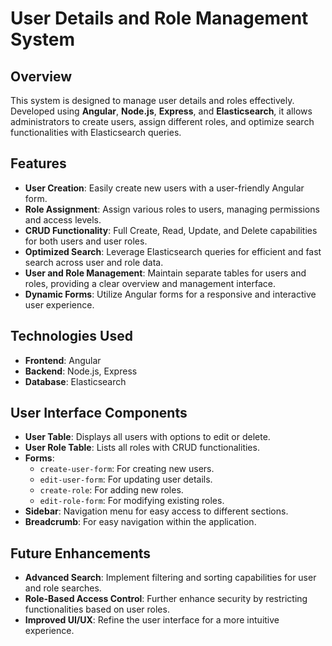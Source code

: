 # User Details and Role Management System

## Overview
This system is designed to manage user details and roles effectively. Developed using **Angular**, **Node.js**, **Express**, and **Elasticsearch**, it allows administrators to create users, assign different roles, and optimize search functionalities with Elasticsearch queries. 

## Features
- **User Creation**: Easily create new users with a user-friendly Angular form.
- **Role Assignment**: Assign various roles to users, managing permissions and access levels.
- **CRUD Functionality**: Full Create, Read, Update, and Delete capabilities for both users and user roles.
- **Optimized Search**: Leverage Elasticsearch queries for efficient and fast search across user and role data.
- **User and Role Management**: Maintain separate tables for users and roles, providing a clear overview and management interface.
- **Dynamic Forms**: Utilize Angular forms for a responsive and interactive user experience.

## Technologies Used
- **Frontend**: Angular
- **Backend**: Node.js, Express
- **Database**: Elasticsearch

## User Interface Components
- **User Table**: Displays all users with options to edit or delete.
- **User Role Table**: Lists all roles with CRUD functionalities.
- **Forms**: 
  - `create-user-form`: For creating new users.
  - `edit-user-form`: For updating user details.
  - `create-role`: For adding new roles.
  - `edit-role-form`: For modifying existing roles.
- **Sidebar**: Navigation menu for easy access to different sections.
- **Breadcrumb**: For easy navigation within the application.

## Future Enhancements
- **Advanced Search**: Implement filtering and sorting capabilities for user and role searches.
- **Role-Based Access Control**: Further enhance security by restricting functionalities based on user roles.
- **Improved UI/UX**: Refine the user interface for a more intuitive experience.
